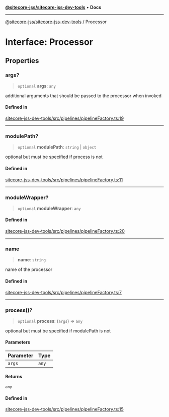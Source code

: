 [**@sitecore-jss/sitecore-jss-dev-tools**](../README.md) • **Docs**

***

[@sitecore-jss/sitecore-jss-dev-tools](../README.md) / Processor

# Interface: Processor

## Properties

### args?

> `optional` **args**: `any`

additional arguments that should be passed to the processor when invoked

#### Defined in

[sitecore-jss-dev-tools/src/pipelines/pipelineFactory.ts:19](https://github.com/Sitecore/jss/blob/985b48123d22355eab461b2ffafe781c2cbca1ac/packages/sitecore-jss-dev-tools/src/pipelines/pipelineFactory.ts#L19)

***

### modulePath?

> `optional` **modulePath**: `string` \| `object`

optional but must be specified if process is not

#### Defined in

[sitecore-jss-dev-tools/src/pipelines/pipelineFactory.ts:11](https://github.com/Sitecore/jss/blob/985b48123d22355eab461b2ffafe781c2cbca1ac/packages/sitecore-jss-dev-tools/src/pipelines/pipelineFactory.ts#L11)

***

### moduleWrapper?

> `optional` **moduleWrapper**: `any`

#### Defined in

[sitecore-jss-dev-tools/src/pipelines/pipelineFactory.ts:20](https://github.com/Sitecore/jss/blob/985b48123d22355eab461b2ffafe781c2cbca1ac/packages/sitecore-jss-dev-tools/src/pipelines/pipelineFactory.ts#L20)

***

### name

> **name**: `string`

name of the processor

#### Defined in

[sitecore-jss-dev-tools/src/pipelines/pipelineFactory.ts:7](https://github.com/Sitecore/jss/blob/985b48123d22355eab461b2ffafe781c2cbca1ac/packages/sitecore-jss-dev-tools/src/pipelines/pipelineFactory.ts#L7)

***

### process()?

> `optional` **process**: (`args`) => `any`

optional but must be specified if modulePath is not

#### Parameters

| Parameter | Type |
| ------ | ------ |
| `args` | `any` |

#### Returns

`any`

#### Defined in

[sitecore-jss-dev-tools/src/pipelines/pipelineFactory.ts:15](https://github.com/Sitecore/jss/blob/985b48123d22355eab461b2ffafe781c2cbca1ac/packages/sitecore-jss-dev-tools/src/pipelines/pipelineFactory.ts#L15)
